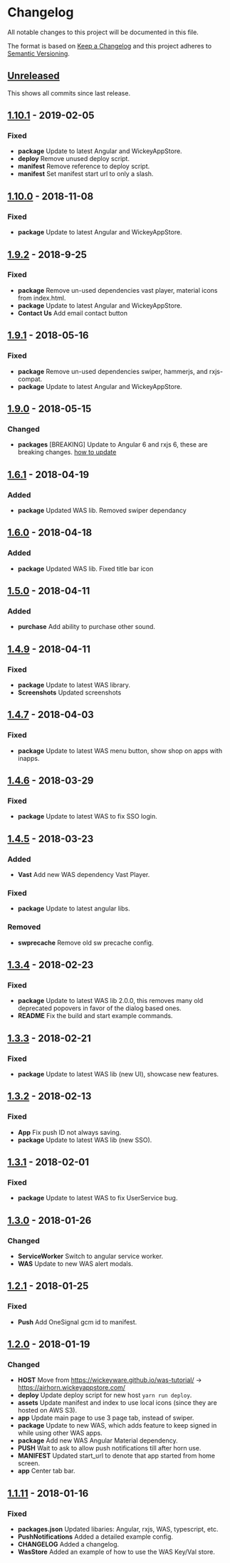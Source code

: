 # Changelog

All notable changes to this project will be documented in this file.

The format is based on [Keep a Changelog](http://keepachangelog.com/en/1.0.0/)
and this project adheres to [Semantic Versioning](http://semver.org/spec/v2.0.0.html).

## [Unreleased](https://github.com/wickeyware/was-tutorial/compare/1.10.0...HEAD)

This shows all commits since last release.

## [1.10.1](https://github.com/wickeyware/was-tutorial/compare/1.10.0...1.10.1) - 2019-02-05

### Fixed

* **package** Update to latest Angular and WickeyAppStore.
* **deploy** Remove unused deploy script.
* **manifest** Remove reference to deploy script.
* **manifest** Set manifest start url to only a slash.

## [1.10.0](https://github.com/wickeyware/was-tutorial/compare/1.9.2...1.10.0) - 2018-11-08

### Fixed

* **package** Update to latest Angular and WickeyAppStore.

## [1.9.2](https://github.com/wickeyware/was-tutorial/compare/1.9.1...1.9.2) - 2018-9-25

### Fixed

* **package** Remove un-used dependencies vast player, material icons from index.html.
* **package** Update to latest Angular and WickeyAppStore.
* **Contact Us** Add email contact button

## [1.9.1](https://github.com/wickeyware/was-tutorial/compare/1.9.0...1.9.1) - 2018-05-16

### Fixed

* **package** Remove un-used dependencies swiper, hammerjs, and rxjs-compat.
* **package** Update to latest Angular and WickeyAppStore.

## [1.9.0](https://github.com/wickeyware/was-tutorial/compare/1.6.1...1.9.0) - 2018-05-15

### Changed

* **packages** [BREAKING] Update to Angular 6 and rxjs 6, these are breaking changes. [how to update](https://update.angular.io/)

## [1.6.1](https://github.com/wickeyware/was-tutorial/compare/1.6.1...1.2.0) - 2018-04-19

### Added

* **package** Updated WAS lib. Removed swiper dependancy

## [1.6.0](https://github.com/wickeyware/was-tutorial/compare/1.6.0...1.5.0) - 2018-04-18

### Added

* **package** Updated WAS lib. Fixed title bar icon

## [1.5.0](https://github.com/wickeyware/was-tutorial/compare/1.5.0...1.4.9) - 2018-04-11

### Added

* **purchase** Add ability to purchase other sound.

## [1.4.9](https://github.com/wickeyware/was-tutorial/compare/1.4.9...1.4.7) - 2018-04-11

### Fixed

* **package** Update to latest WAS library.
* **Screenshots** Updated screenshots

## [1.4.7](https://github.com/wickeyware/was-tutorial/compare/1.4.7...1.4.6) - 2018-04-03

### Fixed

* **package** Update to latest WAS menu button, show shop on apps with inapps.

## [1.4.6](https://github.com/wickeyware/was-tutorial/compare/1.4.6...1.4.5) - 2018-03-29

### Fixed

* **package** Update to latest WAS to fix SSO login.

## [1.4.5](https://github.com/wickeyware/was-tutorial/compare/1.4.5...1.3.4) - 2018-03-23

### Added

* **Vast** Add new WAS dependency Vast Player.

### Fixed

* **package** Update to latest angular libs.

### Removed

* **swprecache** Remove old sw precache config.

## [1.3.4](https://github.com/wickeyware/was-tutorial/compare/1.3.4...1.3.3) - 2018-02-23

### Fixed

* **package** Update to latest WAS lib 2.0.0, this removes many old deprecated popovers in favor of the dialog based ones.
* **README** Fix the build and start example commands.

## [1.3.3](https://github.com/wickeyware/was-tutorial/compare/1.3.3...1.3.2) - 2018-02-21

### Fixed

* **package** Update to latest WAS lib (new UI), showcase new features.

## [1.3.2](https://github.com/wickeyware/was-tutorial/compare/1.3.2...1.3.1) - 2018-02-13

### Fixed

* **App** Fix push ID not always saving.
* **package** Update to latest WAS lib (new SSO).

## [1.3.1](https://github.com/wickeyware/was-tutorial/compare/1.3.1...1.3.0) - 2018-02-01

### Fixed

* **package** Update to latest WAS to fix UserService bug.

## [1.3.0](https://github.com/wickeyware/was-tutorial/compare/1.3.0...1.2.1) - 2018-01-26

### Changed

* **ServiceWorker** Switch to angular service worker.
* **WAS** Update to new WAS alert modals.

## [1.2.1](https://github.com/wickeyware/was-tutorial/compare/1.2.1...1.2.0) - 2018-01-25

### Fixed

* **Push** Add OneSignal gcm id to manifest.

## [1.2.0](https://github.com/wickeyware/was-tutorial/compare/1.2.0...1.1.11) - 2018-01-19

### Changed

* **HOST** Move from https://wickeyware.github.io/was-tutorial/ -> https://airhorn.wickeyappstore.com/
* **deploy** Update deploy script for new host `yarn run deploy`.
* **assets** Update manifest and index to use local icons (since they are hosted on AWS S3).
* **app** Update main page to use 3 page tab, instead of swiper.
* **package** Update to new WAS, which adds feature to keep signed in while using other WAS apps.
* **package** Add new WAS Angular Material dependency.
* **PUSH** Wait to ask to allow push notifications till after horn use.
* **MANIFEST** Updated start_url to denote that app started from home screen.
* **app** Center tab bar.

## [1.1.11](https://github.com/wickeyware/was-tutorial/releases/tag/1.1.11) - 2018-01-16

### Fixed

* **packages.json** Updated libaries: Angular, rxjs, WAS, typescript, etc.
* **PushNotifications** Added a detailed example config.
* **CHANGELOG** Added a changelog.
* **WasStore** Added an example of how to use the WAS Key/Val store.
